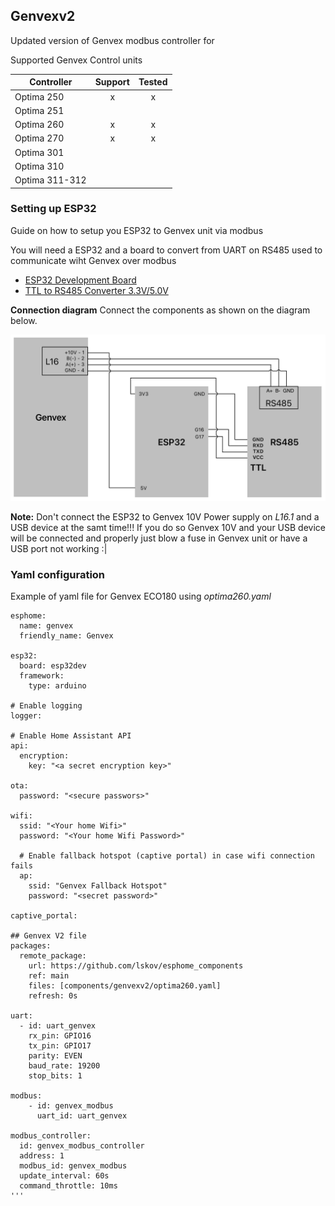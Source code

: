 ## Genvexv2

Updated version of Genvex modbus controller for 

Supported Genvex Control units

|Controller     | Support   | Tested |
|---------------|:---------:|:------:|
|Optima 250     | x         | x      |
|Optima 251     |           |        |
|Optima 260     | x         | x      |
|Optima 270     | x         | x      |
|Optima 301     |           |        |
|Optima 310     |           |        |
|Optima 311-312 |           |        |


### Setting up ESP32
Guide on how to setup you ESP32 to Genvex unit via modbus

You will need a ESP32 and a board to convert from UART on RS485 used to communicate wiht Genvex over modbus
- [ESP32 Development Board](https://www.aliexpress.com/item/32834130422.html?spm=a2g0o.order_list.order_list_main.5.21ef1802NUOVTF)
- [TTL to RS485 Converter 3.3V/5.0V](https://www.aliexpress.com/item/32846149743.html?spm=a2g0o.order_list.order_list_main.28.21ef1802NUOVTF)

<b>Connection diagram</b>
Connect the components as shown on the diagram below.

![Diagram of Genvex and ESP32 connection](doc/diagram.png)

**Note:**
Don't connect the ESP32 to Genvex 10V Power supply on <em>L16.1</em> and a USB device at the samt time!!!
If you do so Genvex 10V and your USB device will be connected and properly just blow a fuse in Genvex unit or have a USB port not working :|

### Yaml configuration

Example of yaml file for Genvex ECO180 using <em>optima260.yaml</em>
```
esphome:
  name: genvex
  friendly_name: Genvex 

esp32:
  board: esp32dev
  framework:
    type: arduino

# Enable logging
logger:

# Enable Home Assistant API
api:
  encryption:
    key: "<a secret encryption key>"

ota:
  password: "<secure passwors>"

wifi:
  ssid: "<Your home Wifi>"
  password: "<Your home Wifi Password>"

  # Enable fallback hotspot (captive portal) in case wifi connection fails
  ap:
    ssid: "Genvex Fallback Hotspot"
    password: "<secret password>"

captive_portal:

## Genvex V2 file    
packages:
  remote_package:
    url: https://github.com/lskov/esphome_components
    ref: main
    files: [components/genvexv2/optima260.yaml]
    refresh: 0s

uart:
  - id: uart_genvex
    rx_pin: GPIO16
    tx_pin: GPIO17
    parity: EVEN
    baud_rate: 19200
    stop_bits: 1
  
modbus:
    - id: genvex_modbus
      uart_id: uart_genvex
 
modbus_controller:
  id: genvex_modbus_controller
  address: 1
  modbus_id: genvex_modbus
  update_interval: 60s
  command_throttle: 10ms
'''